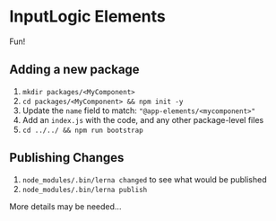 # InputLogic Elements

Fun!

## Adding a new package

1. `mkdir packages/<MyComponent>`
2. `cd packages/<MyComponent> && npm init -y`
3. Update the `name` field to match: `"@app-elements/<mycomponent>"`
4. Add an `index.js` with the code, and any other package-level files
5. `cd ../../ && npm run bootstrap`


## Publishing Changes

1. `node_modules/.bin/lerna changed` to see what would be published
2. `node_modules/.bin/lerna publish`

More details may be needed...
